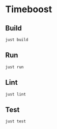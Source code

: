 # Timeboost

## Build
```shell
just build
```

## Run
```shell
just run
```

## Lint
```shell
just lint
```

## Test
```shell
just test
```
